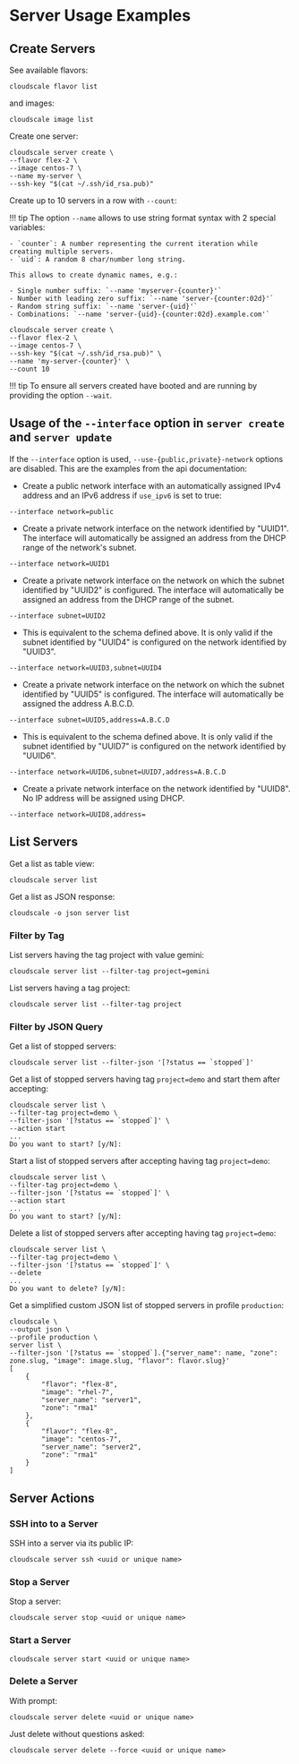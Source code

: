 # Server Usage Examples

## Create Servers

See available flavors:

~~~shell
cloudscale flavor list
~~~

and images:

~~~shell
cloudscale image list
~~~

Create one server:

~~~shell
cloudscale server create \
--flavor flex-2 \
--image centos-7 \
--name my-server \
--ssh-key "$(cat ~/.ssh/id_rsa.pub)"
~~~

Create up to 10 servers in a row with `--count`:

!!! tip
    The option `--name` allows to use string format syntax with 2 special variables:

    - `counter`: A number representing the current iteration while creating multiple servers.
    - `uid`: A random 8 char/number long string.

    This allows to create dynamic names, e.g.:

    - Single number suffix: `--name 'myserver-{counter}'`
    - Number with leading zero suffix: `--name 'server-{counter:02d}'`
    - Random string suffix: `--name 'server-{uid}'`
    - Combinations: `--name 'server-{uid}-{counter:02d}.example.com'`

~~~shell
cloudscale server create \
--flavor flex-2 \
--image centos-7 \
--ssh-key "$(cat ~/.ssh/id_rsa.pub)" \
--name 'my-server-{counter}' \
--count 10
~~~

!!! tip
    To ensure all servers created have booted and are running by providing the option `--wait`.

## Usage of the `--interface` option in `server create` and `server update`
If the `--interface` option is used, `--use-{public,private}-network` options are disabled.
This are the examples from the api documentation:

* Create a public network interface with an automatically assigned IPv4 address and an IPv6 address if `use_ipv6` is set
to true:
~~~
--interface network=public
~~~

* Create a private network interface on the network identified by "UUID1". The interface will automatically be assigned an
address from the DHCP range of the network's subnet.
~~~
--interface network=UUID1
~~~

* Create a private network interface on the network on which the subnet identified by "UUID2" is configured. The interface
will automatically be assigned an address from the DHCP range of the subnet.
~~~
--interface subnet=UUID2
~~~

* This is equivalent to the schema defined above. It is only valid if the subnet identified by "UUID4" is configured on
the network identified by "UUID3".
~~~
--interface network=UUID3,subnet=UUID4
~~~

* Create a private network interface on the network on which the subnet identified by "UUID5" is configured. The interface
will automatically be assigned the address A.B.C.D.
~~~
--interface subnet=UUID5,address=A.B.C.D
~~~

* This is equivalent to the schema defined above. It is only valid if the subnet identified by "UUID7" is configured on
the network identified by "UUID6".
~~~
--interface network=UUID6,subnet=UUID7,address=A.B.C.D
~~~

* Create a private network interface on the network identified by "UUID8". No IP address will be assigned using DHCP.
~~~
--interface network=UUID8,address=
~~~

## List Servers

Get a list as table view:

~~~shell
cloudscale server list
~~~

Get a list as JSON response:

~~~shell
cloudscale -o json server list
~~~

### Filter by Tag

List servers having the tag project with value gemini:

~~~shell
cloudscale server list --filter-tag project=gemini
~~~

List servers having a tag project:

~~~shell
cloudscale server list --filter-tag project
~~~

### Filter by JSON Query

Get a list of stopped servers:

~~~shell
cloudscale server list --filter-json '[?status == `stopped`]'
~~~

Get a list of stopped servers having tag `project=demo` and start them after accepting:

~~~shell
cloudscale server list \
--filter-tag project=demo \
--filter-json '[?status == `stopped`]' \
--action start
...
Do you want to start? [y/N]:
~~~

Start a list of stopped servers after accepting having tag `project=demo`:

~~~shell
cloudscale server list \
--filter-tag project=demo \
--filter-json '[?status == `stopped`]' \
--action start
...
Do you want to start? [y/N]:
~~~

Delete a list of stopped servers after accepting having tag `project=demo`:

~~~shell
cloudscale server list \
--filter-tag project=demo \
--filter-json '[?status == `stopped`]' \
--delete
...
Do you want to delete? [y/N]:
~~~

Get a simplified custom JSON list of stopped servers in profile `production`:

~~~shell
cloudscale \
--output json \
--profile production \
server list \
--filter-json '[?status == `stopped`].{"server_name": name, "zone": zone.slug, "image": image.slug, "flavor": flavor.slug}'
[
    {
        "flavor": "flex-8",
        "image": "rhel-7",
        "server_name": "server1",
        "zone": "rma1"
    },
    {
        "flavor": "flex-8",
        "image": "centos-7",
        "server_name": "server2",
        "zone": "rma1"
    }
]
~~~

## Server Actions

### SSH into to a Server

SSH into a server via its public IP:

~~~shell
cloudscale server ssh <uuid or unique name>
~~~

### Stop a Server

Stop a server:

~~~shell
cloudscale server stop <uuid or unique name>
~~~

### Start a Server

~~~shell
cloudscale server start <uuid or unique name>
~~~

### Delete a Server

With prompt:

~~~shell
cloudscale server delete <uuid or unique name>
~~~

Just delete without questions asked:

~~~shell
cloudscale server delete --force <uuid or unique name>
~~~
